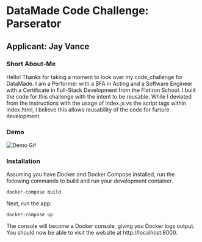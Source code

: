 # DataMade Code Challenge: Parserator
## Applicant: Jay Vance

### Short About-Me

Hello! Thanks for taking a moment to look over my code_challenge for DataMade. I am a Performer with a BFA in Acting and a Software Engineer with a Certificate in Full-Stack Development from the Flatiron School. I built the code for this challenge with the intent to be reusable. While I deviated from the instructions with the usage of index.js vs the script tags within index.html, I believe this allows reusability of the code for furture development. 


### Demo
![Demo Gif](images/usaddress.gif)

### Installation

Assuming you have Docker and Docker Compose installed, run the following commands to build and run your development container.

```
docker-compose build
```

Next, run the app:

```
docker-compose up
```

The console will become a Docker console, giving you Docker logs output. You should now be able to visit the website at http://localhost:8000.
